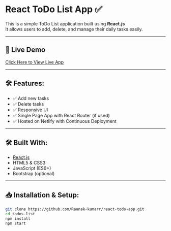 # React ToDo List App ✅

This is a simple ToDo List application built using **React.js**  
It allows users to add, delete, and manage their daily tasks easily.  

---

## 🚀 Live Demo  
[Click Here to View Live App](https://raunakreacttodo.netlify.app/)  

---

## 🛠️ Features:
- ✅ Add new tasks
- ✅ Delete tasks
- ✅ Responsive UI
- ✅ Single Page App with React Router (if used)
- ✅ Hosted on Netlify with Continuous Deployment

---

## 🛠️ Built With:
- [React.js](https://reactjs.org/)
- HTML5 & CSS3
- JavaScript (ES6+)
- Bootstrap (optional)

---

## 📥 Installation & Setup:
```bash
git clone https://github.com/Raunak-kumarr/react-todo-app.git
cd todos-list
npm install
npm start
